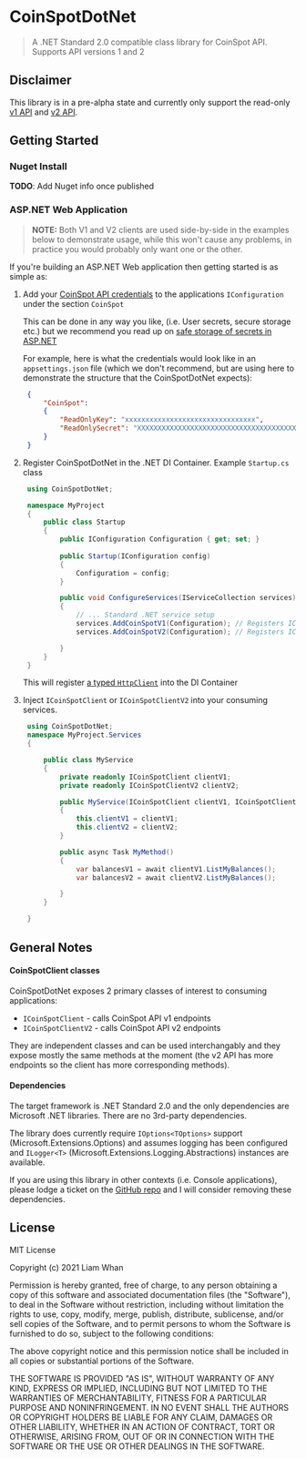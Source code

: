 # CoinSpotDotNet
> A .NET Standard 2.0 compatible class library for CoinSpot API. Supports API versions 1 and 2

## Disclaimer
This library is in a pre-alpha state and currently only support the read-only <a href="https://coinspot.com.au/api#rosummary" target="_blank">v1 API</a> and <a href="https://coinspot.com.au/v2/api#rosummary" target="_blank">v2 API</a>.

## Getting Started

### Nuget Install
**TODO**: Add Nuget info once published


### ASP.NET Web Application
>**NOTE:** Both V1 and V2 clients are used side-by-side in the examples below to demonstrate usage, while this won't cause any problems, in practice you would probably only want one or the other.

If you're building an ASP.NET Web application then getting started is as simple as:
1. Add your <a href="https://www.coinspot.com.au/my/api" target="_blank">CoinSpot API credentials</a> to the applications `IConfiguration` under the section `CoinSpot`

   This can be done in any way you like, (i.e. User secrets, secure storage etc.) but we recommend you read up on <a href="https://docs.microsoft.com/en-us/aspnet/core/security/app-secrets?view=aspnetcore-5.0" target="_blank">safe storage of secrets in ASP.NET</a>

   For example, here is what the credentials would look like in an `appsettings.json` file (which we don't recommend, but are using here to demonstrate the structure that the CoinSpotDotNet expects):

   ```json
    {
        "CoinSpot": 
        {
            "ReadOnlyKey": "xxxxxxxxxxxxxxxxxxxxxxxxxxxxxxxx",
            "ReadOnlySecret": "XXXXXXXXXXXXXXXXXXXXXXXXXXXXXXXXXXXXXXXXXXXXXXXXXXXXXXXXX"
        }
    }
   ```

2. Register CoinSpotDotNet in the .NET DI Container. Example `Startup.cs` class
   ```cs
    using CoinSpotDotNet;

    namespace MyProject 
    {
        public class Startup 
        {
            public IConfiguration Configuration { get; set; }
            
            public Startup(IConfiguration config)
            {
                Configuration = config;
            }

            public void ConfigureServices(IServiceCollection services)
            {
                // ... Standard .NET service setup
                services.AddCoinSpotV1(Configuration); // Registers ICoinSpotClient for CoinSpot v1 API;
                services.AddCoinSpotV2(Configuration); // Registers ICoinSpotClientV2 for CoinSpot v2 API;

            }
        }
    }
   ```
   This will register <a href="https://docs.microsoft.com/en-us/dotnet/architecture/microservices/implement-resilient-applications/use-httpclientfactory-to-implement-resilient-http-requests#how-to-use-typed-clients-with-ihttpclientfactory" target="_blank">a typed `HttpClient`</a> into the DI Container
3. Inject `ICoinSpotClient` or `ICoinSpotClientV2` into your consuming services. 
   
   ```cs
    using CoinSpotDotNet;
    namespace MyProject.Services 
    {

        public class MyService 
        {
            private readonly ICoinSpotClient clientV1;
            private readonly ICoinSpotClientV2 clientV2;

            public MyService(ICoinSpotClient clientV1, ICoinSpotClientV2 clientV2)
            {
                this.clientV1 = clientV1;
                this.clientV2 = clientV2;
            }

            public async Task MyMethod()
            {
                var balancesV1 = await clientV1.ListMyBalances();
                var balancesV2 = await clientV2.ListMyBalances();

            }
        }

    }
   
   ```



## General Notes
#### CoinSpotClient classes
CoinSpotDotNet exposes 2 primary classes of interest to consuming applications:
- `ICoinSpotClient` - calls CoinSpot API v1 endpoints
- `ICoinSpotClientV2` - calls CoinSpot API v2 endpoints

They are independent classes and can be used interchangably and they expose mostly the same methods at the moment (the v2 API has more endpoints so the client has more corresponding methods).

#### Dependencies
The target framework is .NET Standard 2.0 and the only dependencies are Microsoft .NET libraries. There are no 3rd-party dependencies.

The library does currently require `IOptions<TOptions>` support (Microsoft.Extensions.Options) and assumes logging has been configured and `ILogger<T>` (Microsoft.Extensions.Logging.Abstractions) instances are available. 

If you are using this library in other contexts (i.e. Console applications), please lodge a ticket on the <a href="https://github.com/liamwhan/CoinSpotDotNet">GitHub repo</a> and I will consider removing these dependencies.


## License
MIT License

Copyright (c) 2021 Liam Whan

Permission is hereby granted, free of charge, to any person obtaining a copy
of this software and associated documentation files (the "Software"), to deal
in the Software without restriction, including without limitation the rights
to use, copy, modify, merge, publish, distribute, sublicense, and/or sell
copies of the Software, and to permit persons to whom the Software is
furnished to do so, subject to the following conditions:

The above copyright notice and this permission notice shall be included in all
copies or substantial portions of the Software.

THE SOFTWARE IS PROVIDED "AS IS", WITHOUT WARRANTY OF ANY KIND, EXPRESS OR
IMPLIED, INCLUDING BUT NOT LIMITED TO THE WARRANTIES OF MERCHANTABILITY,
FITNESS FOR A PARTICULAR PURPOSE AND NONINFRINGEMENT. IN NO EVENT SHALL THE
AUTHORS OR COPYRIGHT HOLDERS BE LIABLE FOR ANY CLAIM, DAMAGES OR OTHER
LIABILITY, WHETHER IN AN ACTION OF CONTRACT, TORT OR OTHERWISE, ARISING FROM,
OUT OF OR IN CONNECTION WITH THE SOFTWARE OR THE USE OR OTHER DEALINGS IN THE
SOFTWARE.
